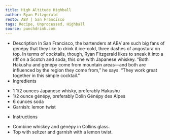 ```yaml
---
title: High Altitude Highball
author: Ryan Fitzgerald
resto: ABV | San Francisco
tags: Recipe, Unprocessed, Highball
source: punchdrink.com
---
```

- Description
In San Francisco, the bartenders at ABV are such big fans of génépy that they like to drink it ice-cold, three dashes of angostura on top. In terms of cocktails, though, Ryan Fitzgerald likes to sneak it into a riff on a Scotch and soda, this one with Japanese whiskey.
“Both Hakushu and génépy come from mountain areas—and both are influenced by the region they come from,” he says. “They work great together in this simple cocktail.”
- Ingredients
* 1 1/2 ounces Japanese whisky, preferably Hakushu
* 1/2 ounce génépy, preferably Dolin Génépy des Alpes
* 6 ounces soda
* Garnish: lemon twist
- Instructions
* Combine whiskey and génépy in Collins glass.
* Top with seltzer and garnish with a lemon twist.
